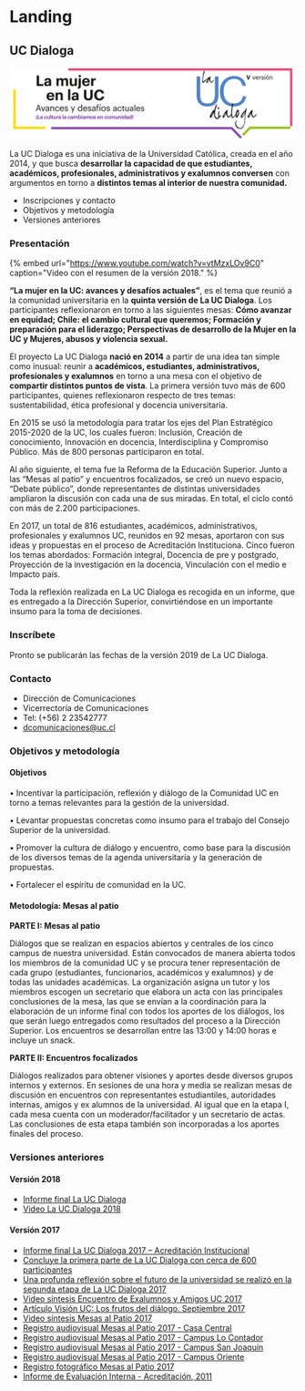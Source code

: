 # Landing

## UC Dialoga

![Imagen La UC Dialoga versi&#xF3;n 2018](../.gitbook/assets/uc-dialoga-2018.png)

La UC Dialoga es una iniciativa de la Universidad Católica, creada en el año 2014, y que busca **desarrollar la capacidad de que estudiantes, académicos, profesionales, administrativos y exalumnos conversen** con argumentos en torno a **distintos temas al interior de nuestra comunidad.**

* Inscripciones y contacto
* Objetivos y metodología
* Versiones anteriores

### Presentación

{% embed url="https://www.youtube.com/watch?v=vtMzxLOv9C0" caption="Video con el resumen de la versión 2018." %}

**“La mujer en la UC: avances y desafíos actuales”**, es el tema que reunió a la comunidad universitaria en la **quinta versión de La UC Dialoga**. Los participantes reflexionaron en torno a las siguientes mesas: **Cómo avanzar en equidad; Chile: el cambio cultural que queremos; Formación y preparación para el liderazgo; Perspectivas de desarrollo de la Mujer en la UC y Mujeres, abusos y violencia sexual.**

El proyecto La UC Dialoga **nació en 2014** a partir de una idea tan simple como inusual: reunir a **académicos, estudiantes, administrativos, profesionales y exalumnos** en torno a una mesa con el objetivo de **compartir distintos puntos de vista**. La primera versión tuvo más de 600 participantes, quienes reflexionaron respecto de tres temas: sustentabilidad, ética profesional y docencia universitaria.

En 2015 se usó la metodología para tratar los ejes del Plan Estratégico 2015-2020 de la UC, los cuales fueron: Inclusión, Creación de conocimiento, Innovación en docencia, Interdisciplina y Compromiso Público. Más de 800 personas participaron en total.

Al año siguiente, el tema fue la Reforma de la Educación Superior. Junto a las “Mesas al patio” y encuentros focalizados, se creó un nuevo espacio, “Debate público”, donde representantes de distintas universidades ampliaron la discusión con cada una de sus miradas. En total, el ciclo contó con más de 2.200 participaciones.

En 2017, un total de 816 estudiantes, académicos, administrativos, profesionales y exalumnos UC, reunidos en 92 mesas, aportaron con sus ideas y propuestas en el proceso de Acreditación Instituciona. Cinco fueron los temas abordados: Formación integral, Docencia de pre y postgrado, Proyección de la investigación en la docencia, Vinculación con el medio e Impacto país.

Toda la reflexión realizada en La UC Dialoga es recogida en un informe, que es entregado a la Dirección Superior, convirtiéndose en un importante insumo para la toma de decisiones.

### Inscríbete

Pronto se publicarán las fechas de la versión 2019 de La UC Dialoga.

### Contacto

* Dirección de Comunicaciones
* Vicerrectoría de Comunicaciones
* Tel: \(+56\) 2 23542777
* dcomunicaciones@uc.cl

### Objetivos y metodología

#### Objetivos

• Incentivar la participación, reflexión y diálogo de la Comunidad UC en torno a temas relevantes para la gestión de la universidad.

• Levantar propuestas concretas como insumo para el trabajo del Consejo Superior de la universidad.

• Promover la cultura de diálogo y encuentro, como base para la discusión de los diversos temas de la agenda universitaria y la generación de propuestas.

• Fortalecer el espíritu de comunidad en la UC.

#### Metodología: Mesas al patio

**PARTE I: Mesas al patio**

Diálogos que se realizan en espacios abiertos y centrales de los cinco campus de nuestra universidad. Están convocados de manera abierta todos los miembros de la comunidad UC y se procura tener representación de cada grupo \(estudiantes, funcionarios, académicos y exalumnos\) y de todas las unidades académicas. La organización asigna un tutor y los miembros escogen un secretario que elabora un acta con las principales conclusiones de la mesa, las que se envían a la coordinación para la elaboración de un informe final con todos los aportes de los diálogos, los que serán luego entregados como resultados del proceso a la Dirección Superior. Los encuentros se desarrollan entre las 13:00 y 14:00 horas e incluye un snack.

**PARTE II: Encuentros focalizados**

Diálogos realizados para obtener visiones y aportes desde diversos grupos internos y externos. En sesiones de una hora y media se realizan mesas de discusión en encuentros con representantes estudiantiles, autoridades internas, amigos y ex alumnos de la universidad. Al igual que en la etapa I, cada mesa cuenta con un moderador/facilitador y un secretario de actas. Las conclusiones de esta etapa también son incorporadas a los aportes finales del proceso.

### **Versiones anteriores**

#### **Versión 2018**

* [Informe final La UC Dialoga](https://www.uc.cl/images/informe_final_laucdialoga_2018.pdf)
* [Video La UC Dialoga 2018](https://www.youtube.com/watch?v=zRDv5SMLZ98)

#### Versión 2017

* [Informe final La UC Dialoga 2017 – Acreditación Institucional](https://www.uc.cl/images/INFORME_FINAL_La_UC_Dialoga_2017.pdf)
* [Concluye la primera parte de La UC Dialoga con cerca de 600 participantes](https://www.uc.cl/es/la-universidad/noticias/28568-concluye-la-primera-parte-de-la-uc-dialoga-con-cerca-de-600-participantes)
* [Una profunda reflexión sobre el futuro de la universidad se realizó en la segunda etapa de La UC Dialoga 2017](https://www.uc.cl/es/la-universidad/noticias/29106-una-profunda-reflexion-sobre-el-futuro-de-la-uc-se-realizo-en-la-segunda-etapa-de-la-uc-dialoga-2017)
* [Video síntesis Encuentro de Exalumnos y Amigos UC 2017](http://multimedia.uc.cl/videos/vod/comunicaciones/ucdialoga_exalumnos.mp4)
* [Artículo Visión UC: Los frutos del diálogo. Septiembre 2017](https://www.uc.cl/images/Los_frutos_del_dialogo_VisionUC_sept_2017.pdf)
* [Video síntesis Mesas al Patio 2017](https://youtu.be/1GP9z7IpSF4)
* [Registro audiovisual Mesas al Patio 2017 - Casa Central](https://youtu.be/TarKhFvXd2g)
* [Registro audiovisual Mesas al Patio 2017 - Campus Lo Contador](https://youtu.be/fPl7P4uNlsA)
* [Registro audiovisual Mesas al Patio 2017 - Campus San Joaquín](https://youtu.be/fPl7P4uNlsA)
* [Registro audiovisual Mesas al Patio 2017 - Campus Oriente](https://youtu.be/Sz0grRS0Wzc)
* [Registro fotográfico Mesas al Patio 2017](https://flic.kr/s/aHsm2BhsBT)
* [Informe de Evaluación Interna - Acreditación, 2011](https://www.uc.cl/images/stories/La_UC_dialoga/2017/informe-de-evaluacion-interna-UC-2011.pdf)







